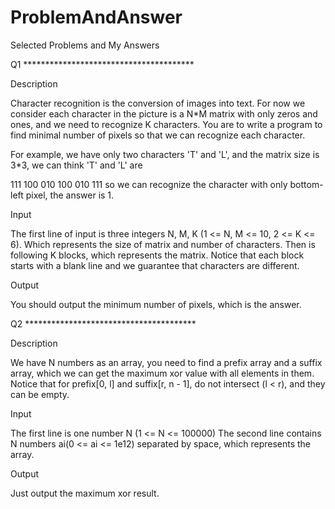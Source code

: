 # ProblemAndAnswer
Selected Problems and My Answers

Q1 ***************************************

Description

Character recognition is the conversion of images into text. For now we consider each character in the picture is a N*M matrix with only zeros and ones, and we need to recognize K characters. You are to write a program to find minimal number of pixels so that we can recognize each character.

For example, we have only two characters 'T' and 'L', and the matrix size is 3*3, we can think 'T' and 'L' are

111    100
010    100
010    111
so we can recognize the character with only bottom-left pixel, the answer is 1.


Input

The first line of input is three integers N, M, K (1 <= N, M <= 10, 2 <= K <= 6). Which represents the size of matrix and number of characters. Then is following K blocks, which represents the matrix. Notice that each block starts with a blank line and we guarantee that characters are different.

Output

You should output the minimum number of pixels, which is the answer.


Q2 ***************************************

Description

We have N numbers as an array, you need to find a prefix array and a suffix array, which we can get the maximum xor value with all elements in them. Notice that for prefix[0, l] and suffix[r, n - 1], do not intersect (l < r), and they can be empty.

Input

The first line is one number N (1 <= N <= 100000) The second line contains N numbers ai(0 <= ai <= 1e12) separated by space, which represents the array.

Output

Just output the maximum xor result.


